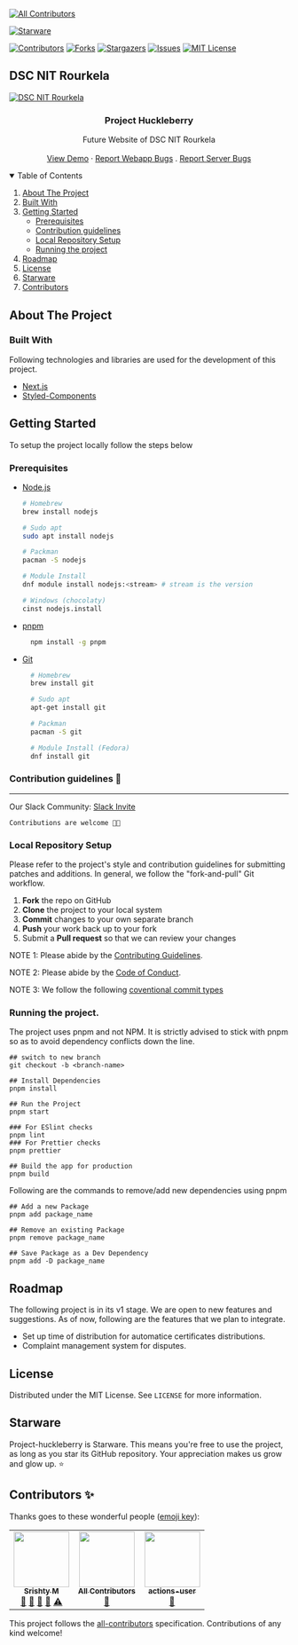 <!-- ALL-CONTRIBUTORS-BADGE:START - Do not remove or modify this section -->

[![All Contributors](https://img.shields.io/badge/all_contributors-4-orange.svg?style=flat-square)](#contributors-)

<!-- ALL-CONTRIBUTORS-BADGE:END -->

[![Starware](https://img.shields.io/badge/Starware-⭐-black?labelColor=f9b00d)](https://github.com/zepfietje/starware)

<!-- PROJECT SHIELDS -->

[![Contributors][contributors-shield]][contributors-url]
[![Forks][forks-shield]][forks-url]
[![Stargazers][stars-shield]][stars-url]
[![Issues][issues-shield]][issues-url]
[![MIT License][license-shield]][license-url]

## DSC NIT Rourkela

[![DSC NIT Rourkela][dsc-nitrourkela]](https://dscnitrourkela.org)

  <h3 align="center">Project Huckleberry</h3>

  <p align="center">
    Future Website of DSC NIT Rourkela
    <br />
    <br />
    <a href="https://www.google.com">View Demo</a>
    ·
    <a href="https://github.com/dscnitrourkela/project-huckleberry/issues">Report Webapp Bugs</a>
    .
    <a href="https://github.com/dscnitrourkela/project-huckleberry/issues">Report Server Bugs</a>
  </p>
</p>

<!-- TABLE OF CONTENTS -->
<details open="open">
  <summary>Table of Contents</summary>
  <ol>
    <li>
      <a href="#about-the-project">About The Project</a>
      <ul>
      </ul>
        <li><a href="#built-with">Built With</a></li>
        <!-- <li><a href="#configuration">Configuration</a></li> -->
    </li>
    <li>
      <a href="#getting-started">Getting Started</a>
      <ul>
        <li><a href="#prerequisites">Prerequisites</a></li>
        <li><a href="#contribution-guidelines-">Contribution guidelines</a></li>
        <li><a href="#local-repository-setup">Local Repository Setup</a></li>
        <li><a href="#running-the-project">Running the project</a></li>
      </ul>
    </li>
    <li><a href="#roadmap">Roadmap</a></li>
    <li><a href="#license">License</a></li>
    <li><a href="#starware">Starware</a></li>
    <li><a href="#contributors">Contributors</a></li>
  </ol>
</details>

## About The Project

### Built With

Following technologies and libraries are used for the development of this
project.

- [Next.js](https://nextjs.org/)
- [Styled-Components](https://styled-components.com/)

<!-- GETTING STARTED -->

## Getting Started

To setup the project locally follow the steps below

### Prerequisites

- [Node.js](https://nodejs.org/en/download/)

  ```sh
  # Homebrew
  brew install nodejs

  # Sudo apt
  sudo apt install nodejs

  # Packman
  pacman -S nodejs

  # Module Install
  dnf module install nodejs:<stream> # stream is the version

  # Windows (chocolaty)
  cinst nodejs.install

  ```

- [pnpm](https://classic.pnpmpkg.com/en/docs/install/)

  ```sh
    npm install -g pnpm
  ```

- [Git](https://git-scm.com/downloads)

  ```sh
    # Homebrew
    brew install git

    # Sudo apt
    apt-get install git

    # Packman
    pacman -S git

    # Module Install (Fedora)
    dnf install git

  ```

### Contribution guidelines 🎃

---

Our Slack Community: [Slack Invite](http://bit.ly/NITRDevs) <br>

`Contributions are welcome 🎉🎉`

### Local Repository Setup

Please refer to the project's style and contribution guidelines for submitting patches and additions. In general, we follow the "fork-and-pull" Git workflow.

1.  **Fork** the repo on GitHub
2.  **Clone** the project to your local system
3.  **Commit** changes to your own separate branch
4.  **Push** your work back up to your fork
5.  Submit a **Pull request** so that we can review your changes

NOTE 1: Please abide by the [Contributing Guidelines](https://github.com/dscnitrourkela/project-huckleberry/blob/main/CONTRIBUTING.md).

NOTE 2: Please abide by the [Code of Conduct](https://github.com/dscnitrourkela/project-huckleberry/blob/main/CODE_OF_CONDUCT.md).

NOTE 3: We follow the following [coventional commit types](https://github.com/pvdlg/conventional-commit-types)

### Running the project.

The project uses pnpm and not NPM. It is strictly advised to stick with pnpm so as to avoid dependency conflicts down the line.

```
## switch to new branch
git checkout -b <branch-name>

## Install Dependencies
pnpm install

## Run the Project
pnpm start

### For ESlint checks
pnpm lint
### For Prettier checks
pnpm prettier

## Build the app for production
pnpm build

```

Following are the commands to remove/add new dependencies using pnpm

```
## Add a new Package
pnpm add package_name

## Remove an existing Package
pnpm remove package_name

## Save Package as a Dev Dependency
pnpm add -D package_name
```

## Roadmap

The following project is in its v1 stage. We are open to new features and suggestions. As of now, following are the features that we plan to integrate.

- Set up time of distribution for automatice certificates distributions.
- Complaint management system for disputes.

## License

Distributed under the MIT License. See `LICENSE` for more information.

## Starware

Project-huckleberry is Starware.
This means you're free to use the project, as long as you star its GitHub repository.
Your appreciation makes us grow and glow up. ⭐

## Contributors ✨

Thanks goes to these wonderful people ([emoji key](https://allcontributors.org/docs/en/emoji-key)):

<!-- ALL-CONTRIBUTORS-LIST:START - Do not remove or modify this section -->
<!-- prettier-ignore-start -->
<!-- markdownlint-disable -->
<table>
  <tr>
    <td align="center"><a href="https://github.com/Srish_ty_"><img src="https://avatars.githubusercontent.com/u/68679980?v=4" width="100px;" alt=""/><br /><sub><b>Srishty M</b></sub></a><br /><a href="#maintenance-Shurtu-gal" title="Maintenance">🚧</a> <a href="#projectManagement-Shurtu-gal" title="Project Management">📆</a> <a href="https://github.com/dscnitrourkela/project-huckleberry/commits/main?author=Shurtu-gal" title="Documentation">📖</a> <a href="#ideas-Shurtu-gal" title="Ideas, Planning, & Feedback">🤔</a> <a href="https://github.com/dscnitrourkela/project-huckleberry/commits/main?author=Shurtu-gal" title="Tests">⚠️</a>
    <td align="center"><a href="https://allcontributors.org"><img src="https://avatars.githubusercontent.com/u/46410174?v=4?s=100" width="100px;" alt=""/><br /><sub><b>All Contributors</b></sub></a><br /><a href="#tool-all-contributors" title="Tools">🔧</a></td>
    <td align="center"><a href="https://github.com/actions"><img src="https://avatars.githubusercontent.com/u/65916846?v=4?s=100" width="100px;" alt=""/><br /><sub><b>actions-user</b></sub></a><br /><a href="#tool-actions-user" title="Tools">🔧</a></td>
  </tr>
</table>

<!-- markdownlint-restore -->
<!-- prettier-ignore-end -->

<!-- ALL-CONTRIBUTORS-LIST:END -->

This project follows the [all-contributors](https://github.com/all-contributors/all-contributors) specification. Contributions of any kind welcome!

<!-- MARKDOWN LINKS & IMAGES -->
<!-- https://www.markdownguide.org/basic-syntax/#reference-style-links -->

[contributors-shield]: https://img.shields.io/github/contributors/dscnitrourkela/project-huckleberry?style=for-the-badge
[contributors-url]: https://github.com/dscnitrourkela/project-huckleberry/graphs/contributors
[forks-shield]: https://img.shields.io/github/forks/dscnitrourkela/project-huckleberry?style=for-the-badge
[forks-url]: https://github.com/dscnitrourkela/project-huckleberry/network/members
[stars-shield]: https://img.shields.io/github/stars/dscnitrourkela/project-huckleberry?style=for-the-badge
[stars-url]: https://github.com/dscnitrourkela/project-huckleberry/stargazers
[issues-shield]: https://img.shields.io/github/issues/dscnitrourkela/project-huckleberry?style=for-the-badge
[issues-url]: https://github.com/dscnitrourkela/project-huckleberry/issues
[license-shield]: https://img.shields.io/github/license/dscnitrourkela/project-huckleberry?style=for-the-badge
[license-url]: https://github.com/dscnitrourkela/project-huckleberry/blob/main/LICENSE
[dsc-nitrourkela]: images/RepoCover.png
